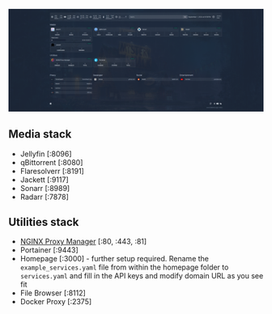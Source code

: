 ![](./img/home.png)

## Media stack

- Jellyfin [:8096]
- qBittorrent [:8080]
- Flaresolverr [:8191]
- Jackett [:9117]
- Sonarr [:8989]
- Radarr [:7878]

## Utilities stack

- [NGINX Proxy Manager](./img/pm.png) [:80, :443, :81]
- Portainer [:9443]
- Homepage [:3000] - further setup required. Rename the `example_services.yaml` file from within the homepage folder to `services.yaml` and fill in the API keys and modify domain URL as you see fit
- File Browser [:8112]
- Docker Proxy [:2375]
